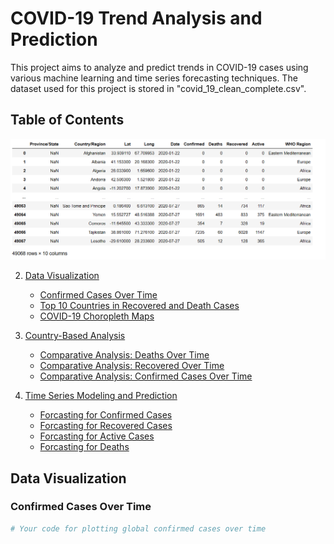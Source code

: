 # COVID-19 Trend Analysis and Prediction

This project aims to analyze and predict trends in COVID-19 cases using various machine learning and time series forecasting techniques. The dataset used for this project is stored in "covid_19_clean_complete.csv".

## Table of Contents
![Data Head](/screenshots/data.head.png)


2. [Data Visualization](#data-visualization)
   - [Confirmed Cases Over Time](#confirmed-cases-over-time)
   - [Top 10 Countries in Recovered and Death Cases](#top-10-countries-in-recovered-and-death-cases)
   - [COVID-19 Choropleth Maps](#covid-19-choropleth-maps)

3. [Country-Based Analysis](#country-based-analysis)
   - [Comparative Analysis: Deaths Over Time](#comparative-analysis-deaths-over-time)
   - [Comparative Analysis: Recovered Over Time](#comparative-analysis-recovered-over-time)
   - [Comparative Analysis: Confirmed Cases Over Time](#comparative-analysis-confirmed-cases-over-time)

4. [Time Series Modeling and Prediction](#time-series-modeling-and-prediction)
   - [Forcasting for Confirmed Cases](#forcasting-for-confirmed-cases)
   - [Forcasting for Recovered Cases](#forcasting-for-recovered-cases)
   - [Forcasting for Active Cases](#forcasting-for-active-cases)
   - [Forcasting for Deaths](#forcasting-for-deaths)



## Data Visualization

### Confirmed Cases Over Time

```python
# Your code for plotting global confirmed cases over time
